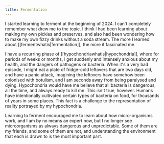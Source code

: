 ```yaml
---
title: Fermentation
---
```

I started learning to ferment at the beginning of 2024. I can't completely remember what drew me to the topic. I think I had been learning about making my own pickles and preserves, and also had been wondering how to make my own fizzy drinks without a soda stream. The more I learned about [[fermentwhatis|fermentation]], the more it fascinated me.

I have a recurring phase of [[hypochondriawhatis|hypochondria]], where for periods of weeks or months, I get suddenly and intensely anxious about my health, and the dangers of pathogens or bacteria. When it's a very bad episode, I might eat a plate of fridge-cold leftovers that are two days old, and have a panic attack, imagining the leftovers have somehow been colonised with botulism, and I am seconds away from being paralysed and dying. Hypochondria would have me believe that all bacteria is dangerous, all the time, and always ready to kill me. This isn't true, however. Humans have intentionally cultivated certain types of bacteria on food, for thousands of years in some places. This fact is a challenge to the representation of reality portrayed by my hypochondria.

Learning to ferment encouraged me to learn about how micro-organisms work, and I am by no means an expert now, but I no longer see microorganisms as always dangerous and unpredictable. Some of them are my friends, and some of them are not, and understanding the environment that each is drawn to is the most important part.
